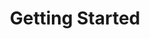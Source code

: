---
image: /images/NodeAndRel.png
title: Getting Started 
position: 1.04
description: 
content_markdown: >-
  You retrieve data from the Technopedia database by using the `/tql` endpoint.<br>
  Get set up with an API key, learn about the requirements to access data, and try some sample HTTP GET requests.
  
  
  Your Technopedia subscription determines your level of access to Technopedia data outside of the core Technopedia data.
    {: .warning}
  
  #### Get an API key<br>
     
  Before you can get data from data from the Technopedia database, you must get an API key from Flexera Technopedia support.
  The API key authorizes you to access the data that you are permitted to access with your subscription.

    
    
  #### Making HTTP Requests to Technopedia<br>

  You can use cURL or a third-party API client to get data from the Technopedia database.<br>
  <br>
  The base URL for all API queries is <br>
  `https://v6-1.technopedia.com/`
  <br>
  
    Typically, cURL is preinstalled on Mac and Linux computers, and Windows users must install cURL. <br>
    {: .warning}

  For example, the following example is a cURL query: <br>
  `curl -G -H "Authorization: Bearer <API_KEY>" https://v6-1.technopedia.com/tql" --data-urlencode "q=MATCH (s:SOFTWARE_PRODUCT) RETURN s.product"`<br>
  
   
  You can also use a third-party API client, such as Postman to make API requests as shown in the following image.<br>
  <br>
  ![API Image](/images/bearer_token.png){: .img-responsive}<br>
    
 

  #### Parameters<br>

  For the TQL endpoint, you provide a TQL MATCH statement, which is a query that queries at least one node in Technopedia. Attributes and relationships are optional parameters in the query. <br>

  `https://v6-1.technopedia.com/tql?q=<TQL_query>`<br>

  For example, `https://v6-1.technopedia.com/tql?q=MATCH (a:HARDWARE_MODEL) RETURN a.model`

  
  #### Authentication<br>
  
  ###### The Technopedia Version 6.1 API uses OAuth for authentication. To authenticate in a new session, you pass the API key in the request header. <br> 
  The API key is provided by Flexera Technopedia support.

  In the following examples, an API key example is used with cURL and in the Postman API client. <br>
  <br>
  The key `Bearer b93477a9-054b-4878-a16f-d7f5d1f27a7a` is used in both of the following examples.
  <br>
  The following example shows the API key in a cURL request:<br>
  <br>
  `curl -G -H "Authorization: Bearer b93477a9-054b-4878-a16f-d7f5d1f27a7a" "https://v6.technopedia.com/tql" --data-urlencode "q=MATCH (s:SOFTWARE_PRODUCT) RETURN s.product"`<br>
  
   {: .success}

  Use the `--data-urlencode` option in the cURL command to encode spaces.<br>
  
  
  The following example shows where you add the API key to the header of a GET request in the Postman API client:<br>
  <br>
  ![API Image](/images/bearer_token.png){: .img-responsive}<br>


  #### 
  GET request by using the Technopedia query language (TQL)

  ######
  The main method for acessing information in Technopedia is by using the API with the Technopedia query language (TQL) to query nodes, relationships, and attributes in the Technopedia database.<br>
  <br>
  GET `https://v6-1.technopedia.com/tql?q=<TQL_query>`<br>
  <br>
  
  #### Try out some of the following queries by making a HTTP GET request:

  <br>
   * Return twenty software products. <br>
  <br>
    `https://v6-1.technopedia.com/tql?q=MATCH (s:SOFTWARE_PRODUCT) RETURN s LIMIT 20` <br>
  <br>
   * Return fifteen hardware models. <br>
  <br>
  `https://v6-1.technopedia.com/tql?q=MATCH (e:HARDWARE_MODEL) RETURN e LIMIT 15` <br>
  <br>
   *  Return 10 manufacturers. <br>
  <br>
     `https://v6-1.technopedia.com/tql?q=MATCH (u:MANUFACTURER) RETURN u LIMIT 10` <br>
   <br>
   *  Return 10 software products that contain Microsoft in their name. <br>
  <br>
  `https://v6-1.technopedia.com/tql?q=MATCH (s:SOFTWARE_PRODUCT) WHERE s.product  CONTAINS "Microsoft" RETURN s.product LIMIT 10` <br>
  <br>
   *  Return up to three software editions named Enterprise Developer with their Technopedia IDs. <br>
  <br>
  `https://v6-1.technopedia.com/tql?q=MATCH (s:SOFTWARE_EDITION) WHERE s.edition = "Enterprise Developer" RETURN s.edition, s.technopedia_id LIMIT 3` <br>
  

  
  Tip: You can view Technopedia IDs by querying a node, for example, `MATCH (alias:NODE) RETURN alias`

  {: .warning}

  <br>
  Learn to start writing TQL queries.<br>
  [Technopedia query language](../#documentationtql104)




left_code_blocks:
  - code_block: |-
      curl -G -H "Authorization: Bearer <API_KEY>" https://v6-1.technopedia.com/tql" --data-urlencode "q=MATCH (s:SOFTWARE_PRODUCT) RETURN s.product"

      curl -G -H "Authorization: Bearer b93477a9-054b-4878-a16f-d7fdd1f27a7a" "https://v6-1.technopedia.com/tql" --data-urlencode "q=MATCH (s:SOFTWARE_PRODUCT) RETURN s.product"
        
    title: cURL authentication examples
    language: text
    
right_code_blocks:
  - code_block: |2-
      curl -G -H "Authorization: Bearer <API_KEY>" https://v6-1.technopedia.com/<endpoint>

      Example:
      curl -G -H "Authorization: Bearer b93477a9-054b-4878-a16f-d7f5d17a7a" "https://v6-1.technopedia.com/<endpoint>
        
    title: Authentication
    language: text
---
